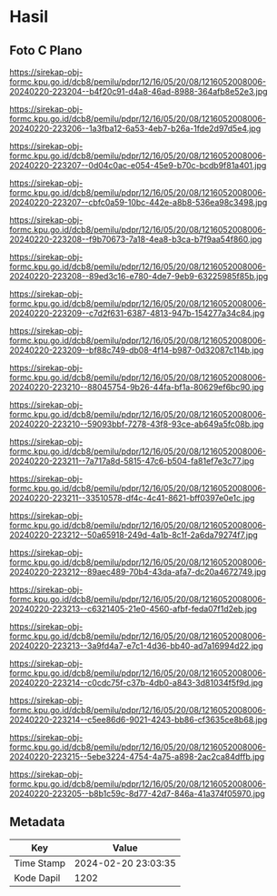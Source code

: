 # Hasil

## Foto C Plano

https://sirekap-obj-formc.kpu.go.id/dcb8/pemilu/pdpr/12/16/05/20/08/1216052008006-20240220-223204--b4f20c91-d4a8-46ad-8988-364afb8e52e3.jpg

https://sirekap-obj-formc.kpu.go.id/dcb8/pemilu/pdpr/12/16/05/20/08/1216052008006-20240220-223206--1a3fba12-6a53-4eb7-b26a-1fde2d97d5e4.jpg

https://sirekap-obj-formc.kpu.go.id/dcb8/pemilu/pdpr/12/16/05/20/08/1216052008006-20240220-223207--0d04c0ac-e054-45e9-b70c-bcdb9f81a401.jpg

https://sirekap-obj-formc.kpu.go.id/dcb8/pemilu/pdpr/12/16/05/20/08/1216052008006-20240220-223207--cbfc0a59-10bc-442e-a8b8-536ea98c3498.jpg

https://sirekap-obj-formc.kpu.go.id/dcb8/pemilu/pdpr/12/16/05/20/08/1216052008006-20240220-223208--f9b70673-7a18-4ea8-b3ca-b7f9aa54f860.jpg

https://sirekap-obj-formc.kpu.go.id/dcb8/pemilu/pdpr/12/16/05/20/08/1216052008006-20240220-223208--89ed3c16-e780-4de7-9eb9-63225985f85b.jpg

https://sirekap-obj-formc.kpu.go.id/dcb8/pemilu/pdpr/12/16/05/20/08/1216052008006-20240220-223209--c7d2f631-6387-4813-947b-154277a34c84.jpg

https://sirekap-obj-formc.kpu.go.id/dcb8/pemilu/pdpr/12/16/05/20/08/1216052008006-20240220-223209--bf88c749-db08-4f14-b987-0d32087c114b.jpg

https://sirekap-obj-formc.kpu.go.id/dcb8/pemilu/pdpr/12/16/05/20/08/1216052008006-20240220-223210--88045754-9b26-44fa-bf1a-80629ef6bc90.jpg

https://sirekap-obj-formc.kpu.go.id/dcb8/pemilu/pdpr/12/16/05/20/08/1216052008006-20240220-223210--59093bbf-7278-43f8-93ce-ab649a5fc08b.jpg

https://sirekap-obj-formc.kpu.go.id/dcb8/pemilu/pdpr/12/16/05/20/08/1216052008006-20240220-223211--7a717a8d-5815-47c6-b504-fa81ef7e3c77.jpg

https://sirekap-obj-formc.kpu.go.id/dcb8/pemilu/pdpr/12/16/05/20/08/1216052008006-20240220-223211--33510578-df4c-4c41-8621-bff0397e0e1c.jpg

https://sirekap-obj-formc.kpu.go.id/dcb8/pemilu/pdpr/12/16/05/20/08/1216052008006-20240220-223212--50a65918-249d-4a1b-8c1f-2a6da79274f7.jpg

https://sirekap-obj-formc.kpu.go.id/dcb8/pemilu/pdpr/12/16/05/20/08/1216052008006-20240220-223212--89aec489-70b4-43da-afa7-dc20a4672749.jpg

https://sirekap-obj-formc.kpu.go.id/dcb8/pemilu/pdpr/12/16/05/20/08/1216052008006-20240220-223213--c6321405-21e0-4560-afbf-feda07f1d2eb.jpg

https://sirekap-obj-formc.kpu.go.id/dcb8/pemilu/pdpr/12/16/05/20/08/1216052008006-20240220-223213--3a9fd4a7-e7c1-4d36-bb40-ad7a16994d22.jpg

https://sirekap-obj-formc.kpu.go.id/dcb8/pemilu/pdpr/12/16/05/20/08/1216052008006-20240220-223214--c0cdc75f-c37b-4db0-a843-3d81034f5f9d.jpg

https://sirekap-obj-formc.kpu.go.id/dcb8/pemilu/pdpr/12/16/05/20/08/1216052008006-20240220-223214--c5ee86d6-9021-4243-bb86-cf3635ce8b68.jpg

https://sirekap-obj-formc.kpu.go.id/dcb8/pemilu/pdpr/12/16/05/20/08/1216052008006-20240220-223215--5ebe3224-4754-4a75-a898-2ac2ca84dffb.jpg

https://sirekap-obj-formc.kpu.go.id/dcb8/pemilu/pdpr/12/16/05/20/08/1216052008006-20240220-223205--b8b1c59c-8d77-42d7-846a-41a374f05970.jpg


## Metadata

| Key        | Value               |
| ---------- | ------------------- |
| Time Stamp | 2024-02-20 23:03:35 |
| Kode Dapil | 1202                |



